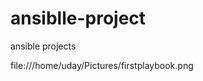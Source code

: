 # ansiblle-project
ansible projects
<html>
  <body>
file:///home/uday/Pictures/firstplaybook.png

  </body>
</html>

